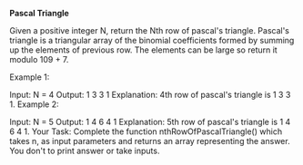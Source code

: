 **Pascal Triangle**

Given a positive integer N, return the Nth row of pascal's triangle.
Pascal's triangle is a triangular array of the binomial coefficients formed by summing up the elements of previous row.
The elements can be large so return it modulo 109 + 7.

 

Example 1:

Input:
N = 4
Output: 
1 3 3 1
Explanation: 
4th row of pascal's triangle is 1 3 3 1.
Example 2:

Input:
N = 5
Output: 
1 4 6 4 1
Explanation: 
5th row of pascal's triangle is 1 4 6 4 1.
Your Task:
Complete the function nthRowOfPascalTriangle() which takes n, as input parameters and returns an array representing the answer. You don't to print answer or take inputs.

